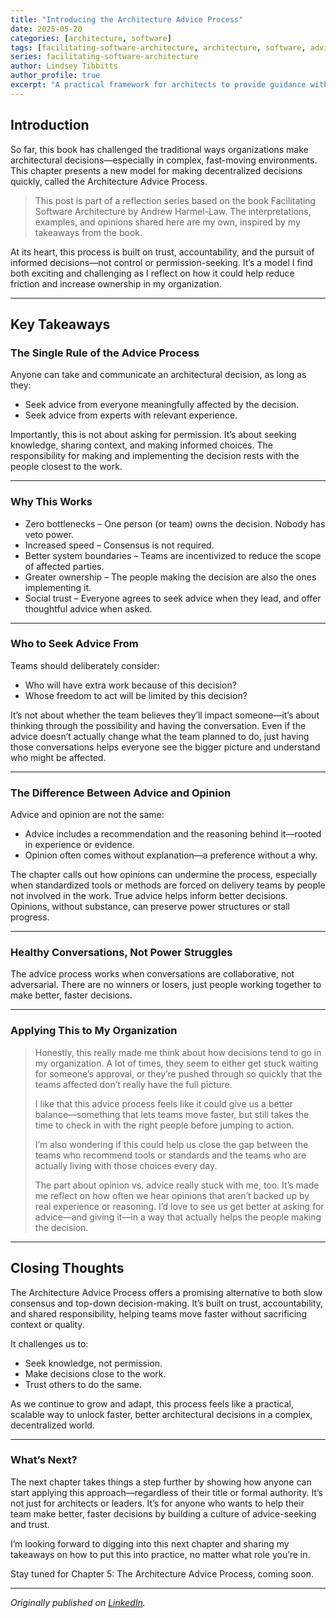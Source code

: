 ```yaml
---
title: "Introducing the Architecture Advice Process"
date: 2025-05-20
categories: [architecture, software]
tags: [facilitating-software-architecture, architecture, software, advice-process]
series: facilitating-software-architecture
author: Lindsey Tibbitts
author_profile: true
excerpt: "A practical framework for architects to provide guidance without becoming bottlenecks, enabling teams to make better decisions while maintaining architectural alignment."
---
```


## Introduction

So far, this book has challenged the traditional ways organizations make architectural decisions—especially in complex, fast-moving environments. This chapter presents a new model for making decentralized decisions quickly, called the Architecture Advice Process.

> This post is part of a reflection series based on the book Facilitating Software Architecture by Andrew Harmel-Law. The interpretations, examples, and opinions shared here are my own, inspired by my takeaways from the book.

At its heart, this process is built on trust, accountability, and the pursuit of informed decisions—not control or permission-seeking. It’s a model I find both exciting and challenging as I reflect on how it could help reduce friction and increase ownership in my organization.

---

## Key Takeaways

### The Single Rule of the Advice Process

Anyone can take and communicate an architectural decision, as long as they:

- Seek advice from everyone meaningfully affected by the decision.
- Seek advice from experts with relevant experience.

Importantly, this is not about asking for permission. It’s about seeking knowledge, sharing context, and making informed choices. The responsibility for making and implementing the decision rests with the people closest to the work.

---

### Why This Works

- Zero bottlenecks – One person (or team) owns the decision. Nobody has veto power.
- Increased speed – Consensus is not required.
- Better system boundaries – Teams are incentivized to reduce the scope of affected parties.
- Greater ownership – The people making the decision are also the ones implementing it.
- Social trust – Everyone agrees to seek advice when they lead, and offer thoughtful advice when asked.

---

### Who to Seek Advice From

Teams should deliberately consider:

- Who will have extra work because of this decision?
- Whose freedom to act will be limited by this decision?

It’s not about whether the team believes they’ll impact someone—it’s about thinking through the possibility and having the conversation. Even if the advice doesn’t actually change what the team planned to do, just having those conversations helps everyone see the bigger picture and understand who might be affected.

---

### The Difference Between Advice and Opinion

Advice and opinion are not the same:

- Advice includes a recommendation and the reasoning behind it—rooted in experience or evidence.
- Opinion often comes without explanation—a preference without a why.

The chapter calls out how opinions can undermine the process, especially when standardized tools or methods are forced on delivery teams by people not involved in the work. True advice helps inform better decisions. Opinions, without substance, can preserve power structures or stall progress.

---

### Healthy Conversations, Not Power Struggles

The advice process works when conversations are collaborative, not adversarial. There are no winners or losers, just people working together to make better, faster decisions.

---

### Applying This to My Organization

> Honestly, this really made me think about how decisions tend to go in my organization. A lot of times, they seem to either get stuck waiting for someone’s approval, or they’re pushed through so quickly that the teams affected don’t really have the full picture.
>
> I like that this advice process feels like it could give us a better balance—something that lets teams move faster, but still takes the time to check in with the right people before jumping to action.
>
> I’m also wondering if this could help us close the gap between the teams who recommend tools or standards and the teams who are actually living with those choices every day.
>
> The part about opinion vs. advice really stuck with me, too. It’s made me reflect on how often we hear opinions that aren’t backed up by real experience or reasoning. I’d love to see us get better at asking for advice—and giving it—in a way that actually helps the people making the decision.

---

## Closing Thoughts

The Architecture Advice Process offers a promising alternative to both slow consensus and top-down decision-making. It’s built on trust, accountability, and shared responsibility, helping teams move faster without sacrificing context or quality.

It challenges us to:

- Seek knowledge, not permission.
- Make decisions close to the work.
- Trust others to do the same.

As we continue to grow and adapt, this process feels like a practical, scalable way to unlock faster, better architectural decisions in a complex, decentralized world.

---

### What’s Next?

The next chapter takes things a step further by showing how anyone can start applying this approach—regardless of their title or formal authority. It’s not just for architects or leaders. It’s for anyone who wants to help their team make better, faster decisions by building a culture of advice-seeking and trust.

I’m looking forward to digging into this next chapter and sharing my takeaways on how to put this into practice, no matter what role you’re in.

Stay tuned for Chapter 5: The Architecture Advice Process, coming soon.

---

*Originally published on [LinkedIn](https://www.linkedin.com/pulse/introducing-architecture-advice-process-lindsey-tibbitts-jwzsc?trackingId=xIJB2iyWT%2BqphheIxwGzOw%3D%3D&lipi=urn%3Ali%3Apage%3Ad_flagship3_profile_view_base_recent_activity_content_view%3Bl3EtK1K6QJud98JNH1YPFQ%3D%3D).* 